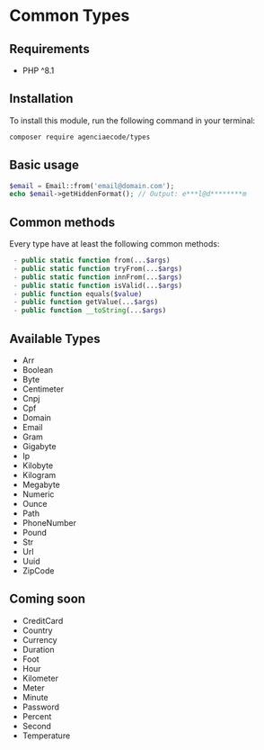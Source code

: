 # Common Types

## Requirements
- PHP ^8.1

## Installation
To install this module, run the following command in your terminal:
```bash
composer require agenciaecode/types
```

## Basic usage
```php
$email = Email::from('email@domain.com');
echo $email->getHiddenFormat(); // Output: e***l@d********m
```

## Common methods
Every type have at least the following common methods:
```php
 - public static function from(...$args)
 - public static function tryFrom(...$args)
 - public static function innFrom(...$args)
 - public static function isValid(...$args)
 - public function equals($value)
 - public function getValue(...$args)
 - public function __toString(...$args)
```

## Available Types
- Arr
- Boolean
- Byte
- Centimeter
- Cnpj
- Cpf
- Domain
- Email
- Gram
- Gigabyte
- Ip
- Kilobyte
- Kilogram
- Megabyte
- Numeric
- Ounce
- Path
- PhoneNumber
- Pound
- Str
- Url
- Uuid
- ZipCode

## Coming soon
- CreditCard
- Country
- Currency
- Duration
- Foot
- Hour
- Kilometer
- Meter
- Minute
- Password
- Percent
- Second
- Temperature